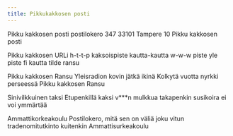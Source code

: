 ```yaml
---
title: Pikkukakkosen posti
---
```


Pikku kakkosen posti
postilokero 347
33101 Tampere 10
Pikku kakkosen posti

Pikku kakkosen URLi
h-t-t-p kaksoispiste kautta-kautta
w-w-w piste yle piste fi
kautta tilde ransu

Pikku kakkosen Ransu
Yleisradion kovin jätkä ikinä
Kolkytä vuotta nyrkki perseessä
Pikku kakkosen Ransu

Sinivilkkuinen taksi
Etupenkillä kaksi v\*\*\*n mulkkua
takapenkin susikoira
ei voi ymmärtää

Ammattikorkeakoulu
Postilokero, mitä sen on väliä
joku vitun tradenomitutkinto kuitenkin
Ammattisurkeakoulu
